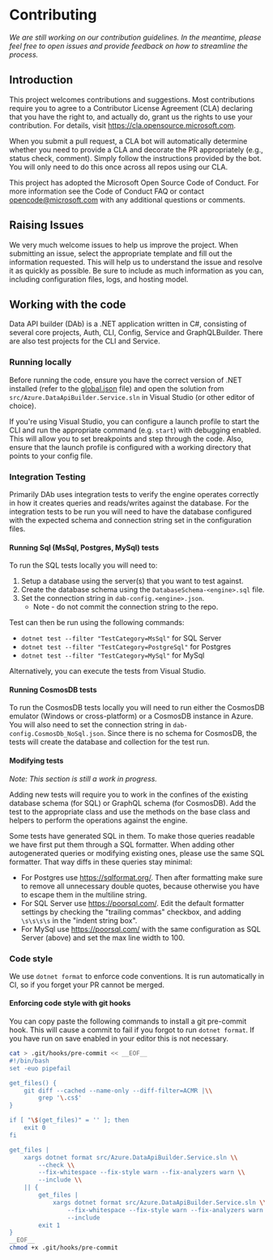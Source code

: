 # Contributing

_We are still working on our contribution guidelines. In the meantime, please feel free to open issues and provide feedback on how to streamline the process._

## Introduction

This project welcomes contributions and suggestions. Most contributions require you to agree to a Contributor License Agreement (CLA) declaring that you have the right to, and actually do, grant us the rights to use your contribution. For details, visit https://cla.opensource.microsoft.com.

When you submit a pull request, a CLA bot will automatically determine whether you need to provide a CLA and decorate the PR appropriately (e.g., status check, comment). Simply follow the instructions provided by the bot. You will only need to do this once across all repos using our CLA.

This project has adopted the Microsoft Open Source Code of Conduct. For more information see the Code of Conduct FAQ or contact opencode@microsoft.com with any additional questions or comments.

## Raising Issues

We very much welcome issues to help us improve the project. When submitting an issue, select the appropriate template and fill out the information requested. This will help us to understand the issue and resolve it as quickly as possible. Be sure to include as much information as you can, including configuration files, logs, and hosting model.

## Working with the code

Data API builder (DAb) is a .NET application written in C#, consisting of several core projects, Auth, CLI, Config, Service and GraphQLBuilder. There are also test projects for the CLI and Service.

### Running locally

Before running the code, ensure you have the correct version of .NET installed (refer to the [global.json](global.json) file) and open the solution from `src/Azure.DataApiBuilder.Service.sln` in Visual Studio (or other editor of choice).

If you're using Visual Studio, you can configure a launch profile to start the CLI and run the appropriate command (e.g. `start`) with debugging enabled. This will allow you to set breakpoints and step through the code. Also, ensure that the launch profile is configured with a working directory that points to your config file.

### Integration Testing

Primarily DAb uses integration tests to verify the engine operates correctly in how it creates queries and reads/writes against the database. For the integration tests to be run you will need to have the database configured with the expected schema and connection string set in the configuration files.

#### Running Sql (MsSql, Postgres, MySql) tests

To run the SQL tests locally you will need to:

1. Setup a database using the server(s) that you want to test against.
1. Create the database schema using the `DatabaseSchema-<engine>.sql` file.
1. Set the connection string in `dab-config.<engine>.json`.
   - Note - do not commit the connection string to the repo.

Test can then be run using the following commands:

- `dotnet test --filter "TestCategory=MsSql"` for SQL Server
- `dotnet test --filter "TestCategory=PostgreSql"` for Postgres
- `dotnet test --filter "TestCategory=MySql"` for MySql

Alternatively, you can execute the tests from Visual Studio.

#### Running CosmosDB tests

To run the CosmosDB tests locally you will need to run either the CosmosDB emulator (Windows or cross-platform) or a CosmosDB instance in Azure. You will also need to set the connection string in `dab-config.CosmosDb_NoSql.json`. Since there is no schema for CosmosDB, the tests will create the database and collection for the test run.

#### Modifying tests

_Note: This section is still a work in progress._

Adding new tests will require you to work in the confines of the existing database schema (for SQL) or GraphQL schema (for CosmosDB). Add the test to the appropriate class and use the methods on the base class and helpers to perform the operations against the engine.

Some tests have generated SQL in them. To make those queries readable we have
first put them through a SQL formatter. When adding other autogenerated queries
or modifying existing ones, please use the same SQL formatter. That way diffs in
these queries stay minimal:

- For Postgres use https://sqlformat.org/. Then after formatting make sure to
  remove all unnecessary double quotes, because otherwise you have to escape
  them in the multiline string.
- For SQL Server use https://poorsql.com/. Edit the default formatter settings
  by checking the "trailing commas" checkbox, and adding `\s\s\s\s` in the "indent string box".
- For MySql use https://poorsql.com/ with the same configuration as SQL Server (above) and set
  the max line width to 100.

### Code style

We use `dotnet format` to enforce code conventions. It is run automatically in CI, so if you forget your PR cannot be merged.

#### Enforcing code style with git hooks

You can copy paste the following commands to install a git pre-commit hook. This will cause a commit to fail if you forgot to run `dotnet format`. If you have run on save enabled in your editor this is not necessary.

```bash
cat > .git/hooks/pre-commit << __EOF__
#!/bin/bash
set -euo pipefail

get_files() {
    git diff --cached --name-only --diff-filter=ACMR |\\
        grep '\.cs$'
}

if [ "\$(get_files)" = '' ]; then
    exit 0
fi

get_files |
    xargs dotnet format src/Azure.DataApiBuilder.Service.sln \\
        --check \\
        --fix-whitespace --fix-style warn --fix-analyzers warn \\
        --include \\
    || {
        get_files |
            xargs dotnet format src/Azure.DataApiBuilder.Service.sln \\
                --fix-whitespace --fix-style warn --fix-analyzers warn \\
                --include
        exit 1
}
__EOF__
chmod +x .git/hooks/pre-commit
```
